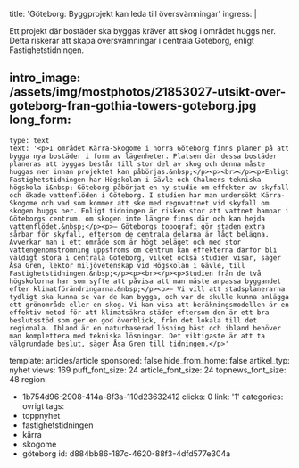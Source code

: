 title: 'Göteborg: Byggprojekt kan leda till översvämningar'
ingress: |
  <p>Ett projekt där bostäder ska byggas kräver att skog i området huggs ner. Detta riskerar att skapa översvämningar i centrala Göteborg, enligt Fastighetstidningen.
  </p>
  
intro_image: /assets/img/mostphotos/21853027-utsikt-over-goteborg-fran-gothia-towers-goteborg.jpg
long_form:
  -
    type: text
    text: '<p>I området Kärra-Skogome i norra Göteborg finns planer på att bygga nya bostäder i form av lägenheter. Platsen där dessa bostäder planeras att byggas består till stor del av skog och denna måste huggas ner innan projektet kan påbörjas.&nbsp;</p><p><br></p><p>Enligt Fastighetstidningen har Högskolan i Gävle och Chalmers tekniska högskola i&nbsp; Göteborg påbörjat en ny studie om effekter av skyfall och ökade vattenflöden i Göteborg. I studien har man undersökt Kärra-Skogome och vad som kommer att ske med regnvattnet vid skyfall om skogen huggs ner. Enligt tidningen är risken stor att vattnet hamnar i Göteborgs centrum, om skogen inte längre finns där och kan hejda vattenflödet.&nbsp;</p><p>– Göteborgs topografi gör staden extra sårbar för skyfall, eftersom de centrala delarna är lågt belägna. Avverkar man i ett område som är högt beläget och med stor vattengenomströmning uppströms om centrum kan effekterna därför bli väldigt stora i centrala Göteborg, vilket också studien visar, säger Åsa Gren, lektor miljövetenskap vid Högskolan i Gävle, till Fastighetstidningen.&nbsp;</p><p><br></p><p>Studien från de två högskolorna har som syfte att påvisa att man måste anpassa byggandet efter klimatförändringarna.&nbsp;</p><p>– Vi vill att stadsplanerarna tydligt ska kunna se var de kan bygga, och var de skulle kunna anlägga ett grönområde eller en skog. Vi kan visa att beräkningsmodellen är en effektiv metod för att klimatsäkra städer eftersom den är ett bra beslutsstöd som ger en god överblick, från det lokala till det regionala. Ibland är en naturbaserad lösning bäst och ibland behöver man komplettera med tekniska lösningar. Det viktigaste är att ta välgrundade beslut, säger Åsa Gren till tidningen.</p>'
template: articles/article
sponsored: false
hide_from_home: false
artikel_typ: nyhet
views: 169
puff_font_size: 24
article_font_size: 24
topnews_font_size: 48
region:
  - 1b754d96-2908-414a-8f3a-110d23632412
clicks: 0
link: '1'
categories: ovrigt
tags:
  - toppnyhet
  - fastighetstidningen
  - kärra
  - skogome
  - göteborg
id: d884bb86-187c-4620-88f3-4dfd577e304a
